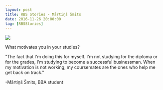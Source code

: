 ```yaml
---
layout: post
title: RBS Stories - Mārtiņš Šmits
date: 2016-11-26 20:00:00
tag: [RBSStories]
---
```


<img src="{{ site.baseurl }}/img/post/martins.jpg" class="img">

What motivates you in your studies?

"The fact that I'm doing this for myself.
I'm not studying for the diploma or for the grades, I'm studying to become a successful businessman. 
When my motivation is not working, my coursemates are the ones who help me get back on track."

-Mārtiņš Šmits,
BBA student